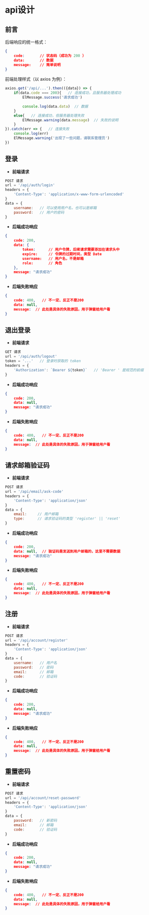 # api设计



## 前言

后端响应的统一格式：

```json
{
    code:       // 状态码（成功为 200 ）
    data:       // 数据
    message:    // 简单说明
}
```

前端处理样式（以 axios 为例）：

```js
axios.get('/api/...').then(({data}) => {
    if(data.code === 200){   // 连接成功，且服务器处理成功
        ElMessage.success('请求成功')
        
        console.log(data.data)  // 数据
    }
    else{   // 连接成功，但服务器处理失败
        ElMessage.warning(data.message)  // 失败的说明
    }
}).catch(err => {   // 连接失败
    console.log(err)
    ElMessage.warning('出现了一些问题，请联系管理员')
})
```



## 登录

- **前端请求**

```js
POST 请求
url = '/api/auth/login'
headers = {
    'Content-Type': 'application/x-www-form-urlencoded'
}
data = {
    username:   // 可以使用用户名，也可以是邮箱
    password:   // 用户的密码
}
```

- **后端成功响应**

```json
{
    code: 200,
    data: {
        token:      // 用户令牌，后续请求需要添加在请求头中
        expire:     // 令牌的过期时间，类型 Date
        username:   // 用户名，不是邮箱
        role:       // 角色
    },
    message: "请求成功"
}
```

- **后端失败响应**

```json
{
    code: 400,   // 不一定、反正不是200
    data: null,
    message:  // 此处是具体的失败原因，用于弹窗给用户看
}
```



## 退出登录

- **前端请求**

```js
GET 请求
url = '/api/auth/logout'
token = '...'   // 登录时获取的 token
headers = {
    'Authorization': `Bearer ${token}`   // 'Bearer ' 是规范的前缀
}
```

- **后端成功响应**

```json
{
    code: 200,
    data: null,
    message: "请求成功"
}
```

- **后端失败响应**

```json
{
    code: 400,   // 不一定、反正不是200
    data: null,
    message:  // 此处是具体的失败原因，用于弹窗给用户看
}
```



## 请求邮箱验证码

- **前端请求**

```js
POST 请求
url = '/api/email/ask-code'
headers = {
    'Content-Type': 'application/json'
}
data = {
    email:     // 用户邮箱
    type:      // 请求验证码的类型 'register' || 'reset'
}
```

- **后端成功响应**

```json
{
    code: 200,
    data: null,  // 验证码是发送到用户邮箱的，这里不需要数据
    message: "请求成功"
}
```

- **后端失败响应**

```json
{
    code: 400,   // 不一定、反正不是200
    data: null,
    message:  // 此处是具体的失败原因，用于弹窗给用户看
}
```



## 注册

- **前端请求**

```js
POST 请求
url = '/api/account/register'
headers = {
    'Content-Type': 'application/json'
}
data = {
    username:   // 用户名
    password:   // 密码
    email:      // 邮箱
    code:       // 验证码
}
```

- **后端成功响应**

```json
{
    code: 200,
    data: null,
    message: "请求成功"
}
```

- **后端失败响应**

```json
{
    code: 400,   // 不一定、反正不是200
    data: null,
    message:  // 此处是具体的失败原因，用于弹窗给用户看
}
```



## 重置密码

- **前端请求**

```js
POST 请求
url = '/api/account/reset-password'
headers = {
    'Content-Type': 'application/json'
}
data = {
    password:   // 新密码
    email:      // 邮箱
    code:       // 验证码
}
```

- **后端成功响应**

```json
{
    code: 200,
    data: null,
    message: "请求成功"
}
```

- **后端失败响应**

```json
{
    code: 400,   // 不一定、反正不是200
    data: null,
    message:  // 此处是具体的失败原因，用于弹窗给用户看
}
```

